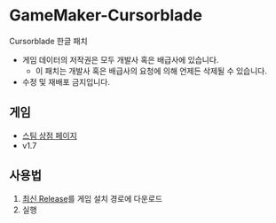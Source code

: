 # GameMaker-Cursorblade

Cursorblade 한글 패치

- 게임 데이터의 저작권은 모두 개발사 혹은 배급사에 있습니다.
  - 이 패치는 개발사 혹은 배급사의 요청에 의해 언제든 삭제될 수 있습니다.
- 수정 및 재배포 금지입니다.

## 게임

- [스팀 상점 페이지](https://store.steampowered.com/app/2449040/Cursorblade/)
- v1.7

## 사용법

1. [최신 Release](https://github.com/killterm/gamemaker-cursorblade/releases)를 게임 설치 경로에 다운로드
2. 실행
